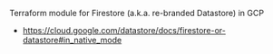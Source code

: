 Terraform module for Firestore (a.k.a. re-branded Datastore) in GCP

- https://cloud.google.com/datastore/docs/firestore-or-datastore#in_native_mode
